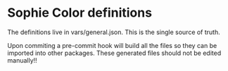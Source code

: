 # Sophie Color definitions

The definitions live in vars/general.json. This is the single source of truth.

Upon commiting a pre-commit hook will build all the files so they can be imported into other packages. These generated files should not be edited manually!!

